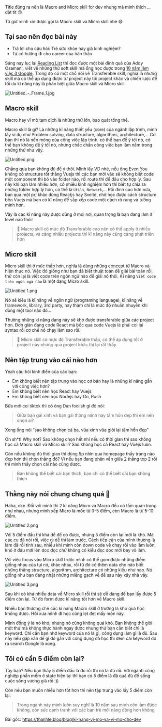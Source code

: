 Title đúng ra nên là Macro and Micro skill for dev nhưng mà mình thích … dật tít 🙃

Từ giờ mình xin được gọi là Macro skill và Micro skill nhé 😄

## Tại sao nên đọc bài này

- Trả lời cho câu hỏi: Trẻ sức khỏe hay già kinh nghiệm?
- Tự có hướng đi cho career của bản thân

Sáng nay lục lại [Reading List](https://thanhle.blog/en/reading-list) thì đọc được một bài đỉnh quá của Addy Osamani, viết về những thứ soft skill mà ổng học được trong [10 năm làm việc ở Google](https://addyosmani.com/blog/software-engineering-soft-parts/#quote-4). Trong đó có một chỗ nói về Transferable skill, nghĩa là những skill mà có thể áp dụng được từ project này tới project khác và chiến lược để tối ưu kĩ năng này là phân biệt giữa Macro skill và Micro skill

![Untitled_-_Frame_1.jpg](https://images.viblo.asia/d6c46bc0-bfb9-49c4-9f2e-8b71ad22b186.jpg)

## Macro skill

Macro hay vĩ mô tạm dịch là những thứ lớn, bao quát tổng thể.

Macro skill là gì? Là những kĩ năng thiết yếu (core) của ngành lập trình, mình lấy ví dụ như Problem solving, data structure, algorithms, architecture,… Cơ bản thì nó là nền móng của công việc lập trình, có thể bạn để ý tới nó, có thể bạn không để ý tới nó, nhưng chắc chắn công việc bạn làm nằm trong những thứ như vậy.

![Untitled.png](https://images.viblo.asia/e172526d-4487-4d44-b4b6-fe8d9b4c0e69.png)

Chẳng qua bạn không đủ để ý thôi. Mình lấy VD nhé, nếu ông Even You không có structure tốt thằng Vuejs thì các bạn mới vào sẽ không biết code một component thì bỏ vào folder nào, rồi route thì để đâu cho hợp lý. Sau này khi bạn làm nhiều hơn, có nhiều kinh nghiệm hơn thì biết tự chia ra những folder hợp lý hơn, có thể là `Utils`, `Network`,… Rồi đỉnh cao hơn nữa, bạn qua một prj khác dùng Reactjs hay Svelte, nhờ học được cách structure bên Vuejs mà bạn có kĩ năng để sắp xếp code một cách rõ ràng và tường minh hơn.

Vậy là các kĩ năng này được dùng ở mọi nơi, quan trọng là bạn đang làm ở level nào thôi!

> 🧐 Macro skill có mức độ Transferable cao nên có thể apply ở nhiều projects, và càng nhiều projects thì kĩ năng này cũng càng phát triển hơn


## Micro skill

Micro skill thì ở mức thấp hơn, nghĩa là dùng những concept từ Macro và hiện thực nó. Việc đó giống như bạn đã biết thuật toán để giải bài toán rồi, thứ còn lại là viết code trên ngôn ngữ nào để giải nó thôi. Kĩ năng `Viết code trên ngôn ngữ nào` là một dạng Micro skill.

![Untitled 1.png](https://images.viblo.asia/bdb3b6de-ba39-4233-b0ed-3ae017c21897.png)

Nó sẽ kiểu là kĩ năng về ngôn ngữ (programing language), kĩ năng về framework, library, 3rd party, hay thậm chí là mức độ nhuần nhuyễn khi dùng một tool nào đó…

Thường những kĩ năng dạng này sẽ khó được transferable giữa các project hơn. Đơn giản đang code React mà bốc qua code Vuejs là phải coi lại syntax rồi cơ chế nó chạy làm sao rồi.

> 🧐 Micro skill có mực độ Transferable thấp, có thể áp dụng tốt ở project này nhưng qua project khác thì lại rất thấp.


## Nên tập trung vào cái nào hơn

Yeah câu hỏi kinh điển của các bạn:

- Em không biết nên tập trung vào học cơ bản hay là những kĩ năng gần với công việc hơn?
- Em không biết nên học React hay Vuejs
- Em không biết nên học Nodejs hay Go, Rush

Bữa mới coi tiktok thì có ông Dan foolish gì đó nói:

> Giữa bạn gái xinh và bạn gái thông minh hay tâm hồn đẹp thì em nên chọn ai?
> 

Xong ổng nói “sao không chọn cả ba, vừa xinh vừa giỏi lại tâm hồn đẹp”

Oh sh*t! Why not? Sao không chọn hết nhỉ nếu có thời gian thì sao không học cả Macro skill và Micro skill? Sao không học cả React hay Vuejs luôn.

Còn nếu không đủ thời gian thì dùng 5p nhìn qua homepage thấy trang nào đẹp hơn thì chọn thằng đó? Vì nếu bạn đang phân vẫn giữa 2 thằng top 2 rồi thì mình thấy chọn cái nào cũng được.

> Bạn không thể biết cái bạn thích, bạn chỉ có thể biết cái bạn không thích
> 

## Thằng này nói chung chung quá 🤨

Haha, oke. Đối với mình thì 2 kĩ năng Micro và Macro đều có tầm quan trọng như nhau, nhưng mình xếp Micro là mốc từ 0-5 điểm, còn Macro là từ 5-10 điểm.

![Untitled 2.png](https://images.viblo.asia/c6d0d384-69e6-498c-875f-c106f14702b8.png)

Với 5 điểm đầu thì khá dễ để có được, nhưng 5 điểm còn lại mới là khó. Mà các cụ đã nói rồi, việc gì dễ thì làm trước. Cách tiếp cận của mình thường là làm đã rồi tính sau, nhiều khi mình còn down code về chạy rồi vào làm luôn, khó ở đâu mới lên doc đọc chứ không có kiểu đọc doc mới bay vô làm.

Với việc focus vào Micro skill trước mình có thể gom được những điểm giống nhau của tụi nó, khác nhau, rồi từ đó có thêm data cho não biết những thằng structure, algorithm, architecture có những kiểu như nào. Nó giống như bạn đang nhặt những miếng gạch về để sau này xây nhà vậy.

![Untitled 3.png](https://images.viblo.asia/e6905a7c-dc54-47a1-8540-fe66b5d72bb3.png)

Sau khi có khá nhiều data về Micro skill rồi thì sẽ dễ dàng để bạn lấy được 5 điểm còn lại. Từ đó form được kĩ năng tốt hơn về Macro skill.

Nhiều bạn thường chê các kĩ năng Macro skill ở trường là khó quá học không được. Hồi xưa mình đi học cũng lẹt đẹt mấy môn này.

Mình đồng ý là nó khó, nhưng nó cũng không quá khó. Bạn không thể giỏi một thứ mà không thực hành ngay được nhưng thứ bạn cần biết chỉ là keyword. Chỉ cần bạn nhớ keyword của nó là gì, công dụng làm gì là đủ. Sau này nếu gặp vấn đề gì đó gần với công dụng đã học thì đem cái keyword đó ra search Google là xong.

## Tôi có cần 5 điểm còn lại?

Tùy bạn? Nếu bạn thấy 5 điểm đầu là đủ rồi thì nó là đủ rồi. Với ngành công nghiệp phần mềm ở state hiện tại thì bạn có 5 điểm là đã quá đủ để sống cuộc sống vương giả rồi :))

Còn nếu bạn muốn nhiều hơn tốt hơn thì nên tập trung vào lấy 5 điểm còn lại.

> Trong ngành này mình luôn suy nghĩ là 10 năm sau mình còn làm được không, còn sức cạnh tranh với các bạn trẻ mới năng động hơn không
>

Bài gốc: https://thanhle.blog/blog/ki-nang-vi-mo-va-vi-mo-cho-dev